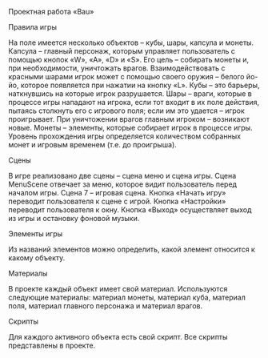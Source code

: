 Проектная работа «Bau»

Правила игры

На поле имеется несколько объектов – кубы, шары, капсула и монеты. Капсула – главный персонаж, которым управляет пользователь с помощью кнопок «W», «A», «D» и «S». Его цель – собирать монеты и, при необходимости, уничтожать врагов. Взаимодействовать с красными шарами игрок может с помощью своего оружия – белого йо-йо, которое появляется при нажатии на кнопку «L». Кубы – это барьеры, наткнувшись на которые игрок разрушается. Шары – враги, которые в процессе игры нападают на игрока, если тот входит в их поле действия, пытаясь столкнуть его с игрового поля; если им это удается – игрок проигрывает. При уничтожении врагов главным игроком – возникают новые. Монеты – элементы, которые собирает игрок в процессе игры. Уровень прохождения игры определяется количеством собранных монет и игровым временем (т.е. до проигрыша).  

Сцены

В игре реализовано две сцены – сцена меню и сцена игры. Сцена MenuScene отвечает за меню, которое видит пользователь перед началом игры. Сцена 7 – игровая сцена. Кнопка «Начать игру» переводит пользователя к сцене с игрой. Кнопка «Настройки» переводит пользователя к окну. Кнопка «Выход» осуществляет выход из игры и остановку фоновой музыки.

Элементы игры

Из названий элементов можно определить, какой элемент относится к какому объекту.  

Материалы

В проекте каждый объект имеет свой материал. Используются следующие материалы: материал монеты, материал куба, материал поля, материал главного персонажа и материал врагов.  

Скрипты

Для каждого активного объекта есть свой скрипт. Все скрипты представлены в проекте.
